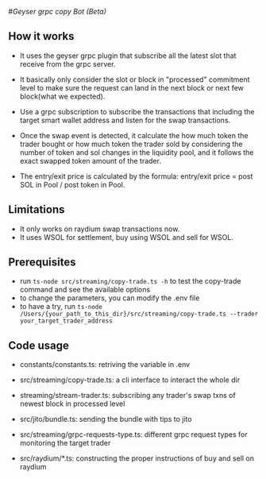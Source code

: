 #*Geyser grpc copy Bot (Beta)*

## How it works

- It uses the geyser grpc plugin that subscribe all the latest slot that receive from the grpc server.
- It basically only consider the slot or block in "processed" commitment level to make sure the request can land in the next block or next few block(what we expected).

- Use a grpc subscription to subscribe the transactions that including the target smart wallet address and listen for the swap transactions.
- Once the swap event is detected, it calculate the how much token the trader bought or how much token the trader sold by considering the number of token and sol changes in the liquidity pool, and it follows the exact swapped token amount of the trader.
- The entry/exit price is calculated by the formula: entry/exit price = post SOL in Pool / post token in Pool.

## Limitations
- It only works on raydium swap transactions now.
- It uses WSOL for settlement, buy using WSOL and sell for WSOL.

## Prerequisites

- run `ts-node src/streaming/copy-trade.ts -h` to test the copy-trade command and see the available options
- to change the parameters, you can modify the .env file
- to have a try, run ```ts-node /Users/{your_path_to_this_dir}/src/streaming/copy-trade.ts --trader your_target_trader_address```

## Code usage

- constants/constants.ts: retriving the variable in .env

- src/streaming/copy-trade.ts: a cli interface to interact the whole dir

- streaming/stream-trader.ts: subscribing any trader's swap txns of newest block in processed level

- src/jito/bundle.ts: sending the bundle with tips to jito

- src/streaming/grpc-requests-type.ts: different grpc request types for monitoring the target trader

- src/raydium/*.ts: constructing the proper instructions of buy and sell on raydium
